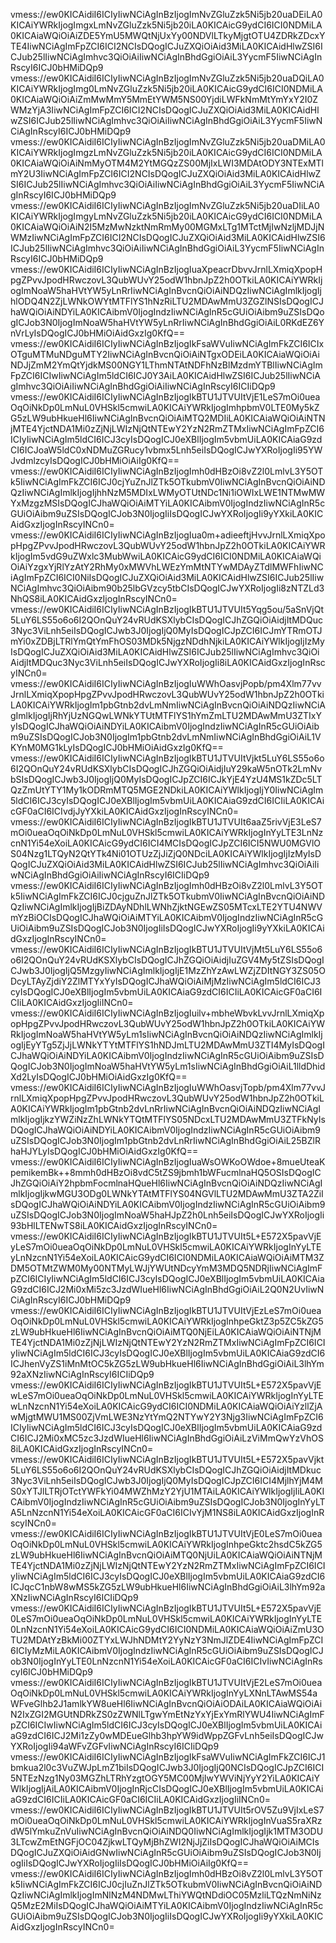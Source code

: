 vmess://ew0KICAidiI6ICIyIiwNCiAgInBzIjogImNvZGluZzk5Ni5jb20uaDEiLA0KICAiYWRkIjogImgxLmNvZGluZzk5Ni5jb20iLA0KICAicG9ydCI6ICI0NDMiLA0KICAiaWQiOiAiZDE5YmU5MWQtNjUxYy00NDVlLTkyMjgtOTU4ZDRkZDcxYTE4IiwNCiAgImFpZCI6ICI2NCIsDQogICJuZXQiOiAid3MiLA0KICAidHlwZSI6ICJub25lIiwNCiAgImhvc3QiOiAiIiwNCiAgInBhdGgiOiAiL3YycmF5IiwNCiAgInRscyI6ICJ0bHMiDQp9
vmess://ew0KICAidiI6ICIyIiwNCiAgInBzIjogImNvZGluZzk5Ni5jb20uaDQiLA0KICAiYWRkIjogImg0LmNvZGluZzk5Ni5jb20iLA0KICAicG9ydCI6ICI0NDMiLA0KICAiaWQiOiAiZmMwMmY5MmEtYWM5NS00YjdiLWFkNmMtYmYxY2I0ZWMzYjA3IiwNCiAgImFpZCI6ICI2NCIsDQogICJuZXQiOiAid3MiLA0KICAidHlwZSI6ICJub25lIiwNCiAgImhvc3QiOiAiIiwNCiAgInBhdGgiOiAiL3YycmF5IiwNCiAgInRscyI6ICJ0bHMiDQp9
vmess://ew0KICAidiI6ICIyIiwNCiAgInBzIjogImNvZGluZzk5Ni5jb20uaDMiLA0KICAiYWRkIjogImgzLmNvZGluZzk5Ni5jb20iLA0KICAicG9ydCI6ICI0NDMiLA0KICAiaWQiOiAiNmMyOTM4M2YtMGQzZS00MjIxLWI3MDAtODY3NTExMTlmY2U3IiwNCiAgImFpZCI6ICI2NCIsDQogICJuZXQiOiAid3MiLA0KICAidHlwZSI6ICJub25lIiwNCiAgImhvc3QiOiAiIiwNCiAgInBhdGgiOiAiL3YycmF5IiwNCiAgInRscyI6ICJ0bHMiDQp9
vmess://ew0KICAidiI6ICIyIiwNCiAgInBzIjogImNvZGluZzk5Ni5jb20uaDIiLA0KICAiYWRkIjogImgyLmNvZGluZzk5Ni5jb20iLA0KICAicG9ydCI6ICI0NDMiLA0KICAiaWQiOiAiN2I5MzMwNzktNmRmMy00MGMxLTg1MTctMjIwNzljMDJjNWMzIiwNCiAgImFpZCI6ICI2NCIsDQogICJuZXQiOiAid3MiLA0KICAidHlwZSI6ICJub25lIiwNCiAgImhvc3QiOiAiIiwNCiAgInBhdGgiOiAiL3YycmF5IiwNCiAgInRscyI6ICJ0bHMiDQp9
vmess://ew0KICAidiI6ICIyIiwNCiAgInBzIjogIuaXpeacrDbvvJrnlLXmiqXpopHpgZPvvJpodHRwczovL3QubWUvY25odW1hbnJpZ2h0OTkiLA0KICAiYWRkIjogImNoaW5haHVtYW5yLnRrIiwNCiAgInBvcnQiOiAiNDQzIiwNCiAgImlkIjogIjhlODQ4N2ZjLWNkOWYtMTFlYS1hNzRiLTU2MDAwMmU3ZGZlNSIsDQogICJhaWQiOiAiNDYiLA0KICAibmV0IjogIndzIiwNCiAgInR5cGUiOiAibm9uZSIsDQogICJob3N0IjogImNoaW5haHVtYW5yLnRrIiwNCiAgInBhdGgiOiAiL0RKdEZ6YnVrLyIsDQogICJ0bHMiOiAidGxzIg0KfQ==
vmess://ew0KICAidiI6ICIyIiwNCiAgInBzIjogIkFsaWVuIiwNCiAgImFkZCI6ICIxOTguMTMuNDguMTY2IiwNCiAgInBvcnQiOiAiNTgxODEiLA0KICAiaWQiOiAiNDJjZmM2YmQtYjdkMS00NGY1LThmNTAtNDFhNzBlMzdmYTBlIiwNCiAgImFpZCI6ICIwIiwNCiAgIm5ldCI6ICJ0Y3AiLA0KICAidHlwZSI6ICJub25lIiwNCiAgImhvc3QiOiAiIiwNCiAgInBhdGgiOiAiIiwNCiAgInRscyI6ICIiDQp9
vmess://ew0KICAidiI6ICIyIiwNCiAgInBzIjogIkBTU1JTVUItVjE1LeS7mOi0ueaOqOiNkDp0LmNuL0VHSkl5cmwiLA0KICAiYWRkIjogImhpbmV0LTE0My5kZG5zLW9ubHkueHl6IiwNCiAgInBvcnQiOiAiMTQ2MDIiLA0KICAiaWQiOiAiNTNjMTE4YjctNDA1Mi0zZjNjLWIzNjQtNTEwY2YzN2RmZTMxIiwNCiAgImFpZCI6ICIyIiwNCiAgIm5ldCI6ICJ3cyIsDQogICJ0eXBlIjogIm5vbmUiLA0KICAiaG9zdCI6ICJoaW5ldC0xNDMuZGRucy1vbmx5Lnh5eiIsDQogICJwYXRoIjogIi95YWJvdmlzcyIsDQogICJ0bHMiOiAiIg0KfQ==
vmess://ew0KICAidiI6ICIyIiwNCiAgInBzIjogImh0dHBzOi8vZ2l0LmlvL3Y5OTk5IiwNCiAgImFkZCI6ICJ0cjYuZnJlZTk5OTkubmV0IiwNCiAgInBvcnQiOiAiNDQzIiwNCiAgImlkIjogIjhhNzM5MDIxLWMyOTUtNDc1Ni1iOWIxLWE1NTMwMWYxMzgzMSIsDQogICJhaWQiOiAiMTYiLA0KICAibmV0IjogIndzIiwNCiAgInR5cGUiOiAibm9uZSIsDQogICJob3N0IjogIiIsDQogICJwYXRoIjogIi9yYXkiLA0KICAidGxzIjogInRscyINCn0=
vmess://ew0KICAidiI6ICIyIiwNCiAgInBzIjogIua0m+adieeftjHvvJrnlLXmiqXpopHpgZPvvJpodHRwczovL3QubWUvY25odW1hbnJpZ2h0OTkiLA0KICAiYWRkIjogIm5vdG9uZWxlc3MubWwiLA0KICAicG9ydCI6ICI0NDMiLA0KICAiaWQiOiAiYzgxYjRlYzAtY2RhMy0xMWVhLWEzYmMtNTYwMDAyZTdlMWFhIiwNCiAgImFpZCI6ICI0NiIsDQogICJuZXQiOiAid3MiLA0KICAidHlwZSI6ICJub25lIiwNCiAgImhvc3QiOiAibm90b25lbGVzcy5tbCIsDQogICJwYXRoIjogIi8zNTZLd3NhQS8iLA0KICAidGxzIjogInRscyINCn0=
vmess://ew0KICAidiI6ICIyIiwNCiAgInBzIjogIkBTU1JTVUIt5Yqg5ou/5aSnVjQt5LuY6LS55o6o6I2QOnQuY24vRUdKSXlybCIsDQogICJhZGQiOiAidjItMDQuc3Nyc3ViLnh5eiIsDQogICJwb3J0IjogIjQ0MyIsDQogICJpZCI6ICJmYTRmOTJmYi0xZDBjLTRlYmQtYmFhOS03MDk5NjgzNDdhNjkiLA0KICAiYWlkIjogIjIzMyIsDQogICJuZXQiOiAid3MiLA0KICAidHlwZSI6ICJub25lIiwNCiAgImhvc3QiOiAidjItMDQuc3Nyc3ViLnh5eiIsDQogICJwYXRoIjogIi8iLA0KICAidGxzIjogInRscyINCn0=
vmess://ew0KICAidiI6ICIyIiwNCiAgInBzIjogIuWWhOasvjPopb/pm4Xlm77vvJrnlLXmiqXpopHpgZPvvJpodHRwczovL3QubWUvY25odW1hbnJpZ2h0OTkiLA0KICAiYWRkIjogIm1pbGtnb2dvLmNmIiwNCiAgInBvcnQiOiAiNDQzIiwNCiAgImlkIjogIjRhYjUzNGQwLWNkYTUtMTFlYS1hYmZmLTU2MDAwMmU3ZTIxYyIsDQogICJhaWQiOiAiNDYiLA0KICAibmV0IjogIndzIiwNCiAgInR5cGUiOiAibm9uZSIsDQogICJob3N0IjogIm1pbGtnb2dvLmNmIiwNCiAgInBhdGgiOiAiL1VKYnM0MG1kLyIsDQogICJ0bHMiOiAidGxzIg0KfQ==
vmess://ew0KICAidiI6ICIyIiwNCiAgInBzIjogIkBTU1JTVUItVjkt5LuY6LS55o6o6I2QOnQuY24vRUdKSXlybCIsDQogICJhZGQiOiAidjIuY29kaW5nOTk2LmNvbSIsDQogICJwb3J0IjogIjQ0MyIsDQogICJpZCI6ICJkYjE4YzU4MS1kZDc5LTQzZmUtYTY1My1kODRmMTQ5MGE2NDkiLA0KICAiYWlkIjogIjY0IiwNCiAgIm5ldCI6ICJ3cyIsDQogICJ0eXBlIjogIm5vbmUiLA0KICAiaG9zdCI6ICIiLA0KICAicGF0aCI6ICIvdjJyYXkiLA0KICAidGxzIjogInRscyINCn0=
vmess://ew0KICAidiI6ICIyIiwNCiAgInBzIjogIkBTU1JTVUIt6aaZ5rivVjE3LeS7mOi0ueaOqOiNkDp0LmNuL0VHSkl5cmwiLA0KICAiYWRkIjogInYyLTE3LnNzcnN1Yi54eXoiLA0KICAicG9ydCI6ICI4MCIsDQogICJpZCI6ICI5NWU0MGVlOS04Nzg1LTQyN2QtYTk4Ni01OTUzZjJiZjQ0NDciLA0KICAiYWlkIjogIjIzMyIsDQogICJuZXQiOiAid3MiLA0KICAidHlwZSI6ICJub25lIiwNCiAgImhvc3QiOiAiIiwNCiAgInBhdGgiOiAiIiwNCiAgInRscyI6ICIiDQp9
vmess://ew0KICAidiI6ICIyIiwNCiAgInBzIjogImh0dHBzOi8vZ2l0LmlvL3Y5OTk5IiwNCiAgImFkZCI6ICJ0cjguZnJlZTk5OTkubmV0IiwNCiAgInBvcnQiOiAiNDQzIiwNCiAgImlkIjogIjBiZDAyNDhlLWNhZjktNGEwZS05MTcxLTE2YTU4NWVmYzBiOCIsDQogICJhaWQiOiAiMTYiLA0KICAibmV0IjogIndzIiwNCiAgInR5cGUiOiAibm9uZSIsDQogICJob3N0IjogIiIsDQogICJwYXRoIjogIi9yYXkiLA0KICAidGxzIjogInRscyINCn0=
vmess://ew0KICAidiI6ICIyIiwNCiAgInBzIjogIkBTU1JTVUItVjMt5LuY6LS55o6o6I2QOnQuY24vRUdKSXlybCIsDQogICJhZGQiOiAidjIuZGV4My5tZSIsDQogICJwb3J0IjogIjQ5MzgyIiwNCiAgImlkIjogIjE1MzZhYzAwLWZjZDItNGY3ZS05ODcyLTAyZjdiY2ZlMTYxYyIsDQogICJhaWQiOiAiMjMzIiwNCiAgIm5ldCI6ICJ3cyIsDQogICJ0eXBlIjogIm5vbmUiLA0KICAiaG9zdCI6ICIiLA0KICAicGF0aCI6ICIiLA0KICAidGxzIjogIiINCn0=
vmess://ew0KICAidiI6ICIyIiwNCiAgInBzIjogIuilv+mbheWbvkLvvJrnlLXmiqXpopHpgZPvvJpodHRwczovL3QubWUvY25odW1hbnJpZ2h0OTkiLA0KICAiYWRkIjogImNoaW5haHVtYW5yLm1sIiwNCiAgInBvcnQiOiAiNDQzIiwNCiAgImlkIjogIjEyYTg5ZjJjLWNkYTYtMTFlYS1hNDJmLTU2MDAwMmU3ZTI4MyIsDQogICJhaWQiOiAiNDYiLA0KICAibmV0IjogIndzIiwNCiAgInR5cGUiOiAibm9uZSIsDQogICJob3N0IjogImNoaW5haHVtYW5yLm1sIiwNCiAgInBhdGgiOiAiL1lldDhidXd2LyIsDQogICJ0bHMiOiAidGxzIg0KfQ==
vmess://ew0KICAidiI6ICIyIiwNCiAgInBzIjogIuWWhOasvjTopb/pm4Xlm77vvJrnlLXmiqXpopHpgZPvvJpodHRwczovL3QubWUvY25odW1hbnJpZ2h0OTkiLA0KICAiYWRkIjogIm1pbGtnb2dvLnRrIiwNCiAgInBvcnQiOiAiNDQzIiwNCiAgImlkIjogIjkzYWZiNzZhLWNkYTQtMTFlYS05NDcxLTU2MDAwMmU3ZTFkNyIsDQogICJhaWQiOiAiNDYiLA0KICAibmV0IjogIndzIiwNCiAgInR5cGUiOiAibm9uZSIsDQogICJob3N0IjogIm1pbGtnb2dvLnRrIiwNCiAgInBhdGgiOiAiL25BZlRhaHJYLyIsDQogICJ0bHMiOiAidGxzIg0KfQ==
vmess://ew0KICAidiI6ICIyIiwNCiAgInBzIjogIuaWsOWKoOWdoe+8mueUteaKpemikemBk++8mmh0dHBzOi8vdC5tZS9jbmh1bWFucmlnaHQ5OSIsDQogICJhZGQiOiAiY2hpbmFocmlnaHQueHl6IiwNCiAgInBvcnQiOiAiNDQzIiwNCiAgImlkIjogIjkwMGU3ODg0LWNkYTAtMTFlYS04NGVlLTU2MDAwMmU3ZTA2ZiIsDQogICJhaWQiOiAiNDYiLA0KICAibmV0IjogIndzIiwNCiAgInR5cGUiOiAibm9uZSIsDQogICJob3N0IjogImNoaW5haHJpZ2h0Lnh5eiIsDQogICJwYXRoIjogIi93bHlLTENwTS8iLA0KICAidGxzIjogInRscyINCn0=
vmess://ew0KICAidiI6ICIyIiwNCiAgInBzIjogIkBTU1JTVUIt5L+E572X5pavVjEyLeS7mOi0ueaOqOiNkDp0LmNuL0VHSkl5cmwiLA0KICAiYWRkIjogInYyLTEyLnNzcnN1Yi54eXoiLA0KICAicG9ydCI6ICI0NDMiLA0KICAiaWQiOiAiMTM3ZDM5OTMtZWM0My00NTMyLWJjYWUtNDcyYmM3MDQ5NDRjIiwNCiAgImFpZCI6ICIyIiwNCiAgIm5ldCI6ICJ3cyIsDQogICJ0eXBlIjogIm5vbmUiLA0KICAiaG9zdCI6ICJ2Mi0xMi5zc3JzdWIueHl6IiwNCiAgInBhdGgiOiAiL2Q0N2UvIiwNCiAgInRscyI6ICJ0bHMiDQp9
vmess://ew0KICAidiI6ICIyIiwNCiAgInBzIjogIkBTU1JTVUItVjEzLeS7mOi0ueaOqOiNkDp0LmNuL0VHSkl5cmwiLA0KICAiYWRkIjogInhpeGktZ3p5ZC5kZG5zLW9ubHkueHl6IiwNCiAgInBvcnQiOiAiMTQ0NjEiLA0KICAiaWQiOiAiNTNjMTE4YjctNDA1Mi0zZjNjLWIzNjQtNTEwY2YzN2RmZTMxIiwNCiAgImFpZCI6ICIyIiwNCiAgIm5ldCI6ICJ3cyIsDQogICJ0eXBlIjogIm5vbmUiLA0KICAiaG9zdCI6ICJhenVyZS1iMnMtOC5kZG5zLW9ubHkueHl6IiwNCiAgInBhdGgiOiAiL3lhYm92aXNzIiwNCiAgInRscyI6ICIiDQp9
vmess://ew0KICAidiI6ICIyIiwNCiAgInBzIjogIkBTU1JTVUIt5L+E572X5pavVjEwLeS7mOi0ueaOqOiNkDp0LmNuL0VHSkl5cmwiLA0KICAiYWRkIjogInYyLTEwLnNzcnN1Yi54eXoiLA0KICAicG9ydCI6ICI0NDMiLA0KICAiaWQiOiAiYzllZjAwMjgtMWU1MS00ZjVmLWE3NzYtYmQ2NTYwY2Y3Njg3IiwNCiAgImFpZCI6ICIyIiwNCiAgIm5ldCI6ICJ3cyIsDQogICJ0eXBlIjogIm5vbmUiLA0KICAiaG9zdCI6ICJ2Mi0xMC5zc3JzdWIueHl6IiwNCiAgInBhdGgiOiAiLzViMmQwYzVhOS8iLA0KICAidGxzIjogInRscyINCn0=
vmess://ew0KICAidiI6ICIyIiwNCiAgInBzIjogIkBTU1JTVUIt5L+E572X5pavVjkt5LuY6LS55o6o6I2QOnQuY24vRUdKSXlybCIsDQogICJhZGQiOiAidjItMDkuc3Nyc3ViLnh5eiIsDQogICJwb3J0IjogIjQ0MyIsDQogICJpZCI6ICI4MjlhYjM4MS0xYTJlLTRjOTctYWFkYi04MWZhMzY2YjU1MTAiLA0KICAiYWlkIjogIjIiLA0KICAibmV0IjogIndzIiwNCiAgInR5cGUiOiAibm9uZSIsDQogICJob3N0IjogInYyLTA5LnNzcnN1Yi54eXoiLA0KICAicGF0aCI6ICIvYjM1NS8iLA0KICAidGxzIjogInRscyINCn0=
vmess://ew0KICAidiI6ICIyIiwNCiAgInBzIjogIkBTU1JTVUItVjE0LeS7mOi0ueaOqOiNkDp0LmNuL0VHSkl5cmwiLA0KICAiYWRkIjogInhpeGktc2hsdC5kZG5zLW9ubHkueHl6IiwNCiAgInBvcnQiOiAiMTQ0NjUiLA0KICAiaWQiOiAiNTNjMTE4YjctNDA1Mi0zZjNjLWIzNjQtNTEwY2YzN2RmZTMxIiwNCiAgImFpZCI6ICIyIiwNCiAgIm5ldCI6ICJ3cyIsDQogICJ0eXBlIjogIm5vbmUiLA0KICAiaG9zdCI6ICJqcC1nbW8wMS5kZG5zLW9ubHkueHl6IiwNCiAgInBhdGgiOiAiL3lhYm92aXNzIiwNCiAgInRscyI6ICIiDQp9
vmess://ew0KICAidiI6ICIyIiwNCiAgInBzIjogIkBTU1JTVUIt5L+E572X5pavVjE0LeS7mOi0ueaOqOiNkDp0LmNuL0VHSkl5cmwiLA0KICAiYWRkIjogInYyLTE0LnNzcnN1Yi54eXoiLA0KICAicG9ydCI6ICI0NDMiLA0KICAiaWQiOiAiZmU3OTU2MDAtYzBkMi00ZTYxLWJhNDMtY2YyNzY3NmJlZDE4IiwNCiAgImFpZCI6ICIyMzMiLA0KICAibmV0IjogIndzIiwNCiAgInR5cGUiOiAibm9uZSIsDQogICJob3N0IjogInYyLTE0LnNzcnN1Yi54eXoiLA0KICAicGF0aCI6ICIvIiwNCiAgInRscyI6ICJ0bHMiDQp9
vmess://ew0KICAidiI6ICIyIiwNCiAgInBzIjogIkBTU1JTVUItVjE2LeS7mOi0ueaOqOiNkDp0LmNuL0VHSkl5cmwiLA0KICAiYWRkIjogInYyLXNnLTAwMS54aWFveGlhb2J1amlkYW8ueHl6IiwNCiAgInBvcnQiOiAiODAiLA0KICAiaWQiOiAiN2IxZGI2MGUtNDRkZS0zZWNlLTgwYmEtNzYxYjExYmRlYWU4IiwNCiAgImFpZCI6ICIwIiwNCiAgIm5ldCI6ICJ3cyIsDQogICJ0eXBlIjogIm5vbmUiLA0KICAiaG9zdCI6ICJ2Mi1zZy0wMDEueGlhb3hpYW9idWppZGFvLnh5eiIsDQogICJwYXRoIjogIi94aWFvZGFvIiwNCiAgInRscyI6ICIiDQp9
vmess://ew0KICAidiI6ICIyIiwNCiAgInBzIjogIkFsaWVuIiwNCiAgImFkZCI6ICJ1bmkua2l0c3VuZWJpLmZ1biIsDQogICJwb3J0IjogIjQ0NCIsDQogICJpZCI6ICI5NTEzNzg1Ny03MGZhLTRhYzgtOGY5MC00MjIwYWViNjYyY2YiLA0KICAiYWlkIjogIjAiLA0KICAibmV0IjogInRjcCIsDQogICJ0eXBlIjogIm5vbmUiLA0KICAiaG9zdCI6ICIiLA0KICAicGF0aCI6ICIiLA0KICAidGxzIjogIiINCn0=
vmess://ew0KICAidiI6ICIyIiwNCiAgInBzIjogIkBTU1JTVUIt5rOV5Zu9VjIxLeS7mOi0ueaOqOiNkDp0LmNuL0VHSkl5cmwiLA0KICAiYWRkIjogInVuaS5raXRzdW5lYmkuZnVuIiwNCiAgInBvcnQiOiAiNDQ0IiwNCiAgImlkIjogIjk1MTM3ODU3LTcwZmEtNGFjOC04ZjkwLTQyMjBhZWI2NjJjZiIsDQogICJhaWQiOiAiMCIsDQogICJuZXQiOiAidGNwIiwNCiAgInR5cGUiOiAibm9uZSIsDQogICJob3N0IjogIiIsDQogICJwYXRoIjogIiIsDQogICJ0bHMiOiAiIg0KfQ==
vmess://ew0KICAidiI6ICIyIiwNCiAgInBzIjogImh0dHBzOi8vZ2l0LmlvL3Y5OTk5IiwNCiAgImFkZCI6ICJ0cjIuZnJlZTk5OTkubmV0IiwNCiAgInBvcnQiOiAiNDQzIiwNCiAgImlkIjogImNlNzM4NDMwLThiYWQtNDdiOC05MzliLTQzNmNiNzQ5MzE2MiIsDQogICJhaWQiOiAiMTYiLA0KICAibmV0IjogIndzIiwNCiAgInR5cGUiOiAibm9uZSIsDQogICJob3N0IjogIiIsDQogICJwYXRoIjogIi9yYXkiLA0KICAidGxzIjogInRscyINCn0=
